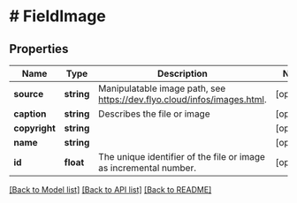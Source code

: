 # # FieldImage

## Properties

Name | Type | Description | Notes
------------ | ------------- | ------------- | -------------
**source** | **string** | Manipulatable image path, see https://dev.flyo.cloud/infos/images.html. | [optional]
**caption** | **string** | Describes the file or image | [optional]
**copyright** | **string** |  | [optional]
**name** | **string** |  | [optional]
**id** | **float** | The unique identifier of the file or image as incremental number. | [optional]

[[Back to Model list]](../../README.md#models) [[Back to API list]](../../README.md#endpoints) [[Back to README]](../../README.md)
